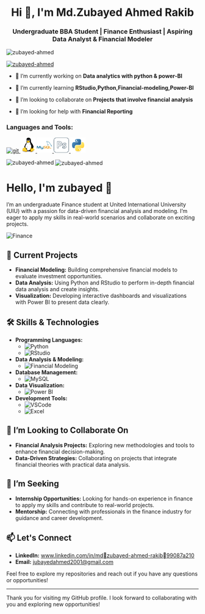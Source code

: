 <h1 align="center">Hi 👋, I'm Md.Zubayed Ahmed Rakib </h1>
<h3 align="center">Undergraduate BBA Student | Finance Enthusiast | Aspiring Data Analyst & Financial Modeler</h3>

<p align="left"> <img src="https://komarev.com/ghpvc/?username=zubayed-ahmed&label=Profile%20views&color=0e75b6&style=flat" alt="zubayed-ahmed" /> </p>

<p align="left"> <a href="https://github.com/ryo-ma/github-profile-trophy"><img src="https://github-profile-trophy.vercel.app/?username=zubayed-ahmed" alt="zubayed-ahmed" /></a> </p>

- 🔭 I’m currently working on **Data analytics with python & power-BI**

- 🌱 I’m currently learning **RStudio,Python,Financial-modeling,Power-BI**

- 👯 I’m looking to collaborate on **Projects that involve financial analysis**

- 🤝 I’m looking for help with **Financial Reporting**
<p align="left">
<h3 align="left">Languages and Tools:</h3>
<p align="left"> <a href="https://git-scm.com/" target="_blank" rel="noreferrer"> <img src="https://www.vectorlogo.zone/logos/git-scm/git-scm-icon.svg" alt="git" width="40" height="40"/> </a> <a href="https://www.linux.org/" target="_blank" rel="noreferrer"> <img src="https://raw.githubusercontent.com/devicons/devicon/master/icons/linux/linux-original.svg" alt="linux" width="40" height="40"/> </a> <a href="https://www.mysql.com/" target="_blank" rel="noreferrer"> <img src="https://raw.githubusercontent.com/devicons/devicon/master/icons/mysql/mysql-original-wordmark.svg" alt="mysql" width="40" height="40"/> </a> <a href="https://www.photoshop.com/en" target="_blank" rel="noreferrer"> <img src="https://raw.githubusercontent.com/devicons/devicon/master/icons/photoshop/photoshop-line.svg" alt="photoshop" width="40" height="40"/> </a> <a href="https://www.python.org" target="_blank" rel="noreferrer"> <img src="https://raw.githubusercontent.com/devicons/devicon/master/icons/python/python-original.svg" alt="python" width="40" height="40"/> </a> </p>

<p><img align="left" src="https://github-readme-stats.vercel.app/api/top-langs?username=zubayed-ahmed&show_icons=true&locale=en&layout=compact" alt="zubayed-ahmed" /></p>

<p>&nbsp;<img align="center" src="https://github-readme-stats.vercel.app/api?username=zubayed-ahmed&show_icons=true&locale=en" alt="zubayed-ahmed" /></p>

# Hello, I'm zubayed 👋

I’m an undergraduate Finance student at United International University (UIU) with a passion for data-driven financial analysis and modeling. I’m eager to apply my skills in real-world scenarios and collaborate on exciting projects.

![Finance](https://www.example.com/finance-image.jpg) <!-- Replace with an image relevant to finance -->

## 🚀 Current Projects

- **Financial Modeling:** Building comprehensive financial models to evaluate investment opportunities.
- **Data Analysis:** Using Python and RStudio to perform in-depth financial data analysis and create insights.
- **Visualization:** Developing interactive dashboards and visualizations with Power BI to present data clearly.

## 🛠 Skills & Technologies

- **Programming Languages:** 
  - ![Python](https://img.shields.io/badge/Python-3776AB?logo=python&logoColor=white)
  - ![RStudio](https://img.shields.io/badge/RStudio-75AADB?logo=r&logoColor=white)
- **Data Analysis & Modeling:** 
  - ![Financial Modeling](https://img.shields.io/badge/Financial_Modeling-000000?logo=excel&logoColor=white)
- **Database Management:** 
  - ![MySQL](https://img.shields.io/badge/MySQL-4479A1?logo=mysql&logoColor=white)
- **Data Visualization:** 
  - ![Power BI](https://img.shields.io/badge/Power_BI-F2C811?logo=powerbi&logoColor=black)
- **Development Tools:** 
  - ![VSCode](https://img.shields.io/badge/VSCode-007ACC?logo=visual-studio-code&logoColor=white)
  - ![Excel](https://img.shields.io/badge/Excel-217346?logo=microsoft-excel&logoColor=white)

## 🤝 I’m Looking to Collaborate On

- **Financial Analysis Projects:** Exploring new methodologies and tools to enhance financial decision-making.
- **Data-Driven Strategies:** Collaborating on projects that integrate financial theories with practical data analysis.

## 🌟 I’m Seeking

- **Internship Opportunities:** Looking for hands-on experience in finance to apply my skills and contribute to real-world projects.
- **Mentorship:** Connecting with professionals in the finance industry for guidance and career development.

## 📫 Let's Connect

- **LinkedIn:** www.linkedin.com/in/mdzubayed-ahmed-rakib99087a210
- **Email:** jubayedahmed2001@gmail.com

Feel free to explore my repositories and reach out if you have any questions or opportunities!

---

Thank you for visiting my GitHub profile. I look forward to collaborating with you and exploring new opportunities!

